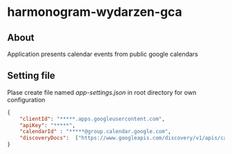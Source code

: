 # harmonogram-wydarzen-gca

## About
Application presents calendar events from public google calendars

## Setting file
Plase create file named *app-settings.json* in root directory for own configuration
```json
{
    "clientId": "*****.apps.googleusercontent.com",
    "apiKey": "*****",
    "calendarId" : "*****@group.calendar.google.com",
    "discoveryDocs":  ["https://www.googleapis.com/discovery/v1/apis/calendar/v3/rest"]
}
```

